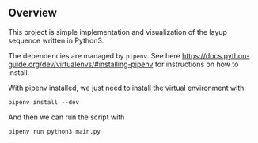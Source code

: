 ## Overview


This project is simple implementation and visualization of the layup sequence written in Python3.

The dependencies are managed by `pipenv`. See here https://docs.python-guide.org/dev/virtualenvs/#installing-pipenv for instructions on how to install.

With pipenv installed, we just need to install the virtual environment with:
```
pipenv install --dev
```

And then we can run the script with
```
pipenv run python3 main.py
```
